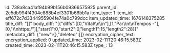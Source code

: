 id: 738a8ca41af94b99b156b09366575925
parent_id: 2e5db994f4304e888b4ef3301b66bb1a
item_type: 1
item_id: eff672c7d3344955904fe74a0c799dcc
item_updated_time: 1676148375285
title_diff: "[]"
body_diff: "[{\"diffs\":[[0,\"Vital\\\n\\\n\"],[1,\"Par\\\n\\\nTempos -\"],[0,\"\\\nhttps:/\"]],\"start1\":0,\"start2\":0,\"length1\":15,\"length2\":28}]"
metadata_diff: {"new":{},"deleted":[]}
encryption_cipher_text: 
encryption_applied: 0
updated_time: 2023-02-11T20:46:15.583Z
created_time: 2023-02-11T20:46:15.583Z
type_: 13
